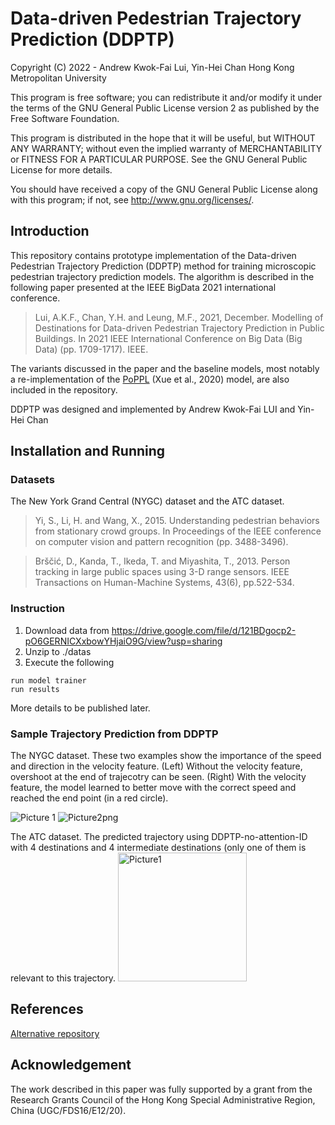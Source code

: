 # Data-driven Pedestrian Trajectory Prediction (DDPTP)

Copyright (C) 2022 - Andrew Kwok-Fai Lui, Yin-Hei Chan
Hong Kong Metropolitan University

This program is free software; you can redistribute it and/or modify it under the terms of the GNU General Public License version 2 as published by the Free Software Foundation.

This program is distributed in the hope that it will be useful, but WITHOUT ANY WARRANTY; without even the implied warranty of MERCHANTABILITY or FITNESS FOR A PARTICULAR PURPOSE. See the GNU General Public License for more details.

You should have received a copy of the GNU General Public License along with this program; if not, see http://www.gnu.org/licenses/.

## Introduction

This repository contains prototype implementation of the Data-driven Pedestrian Trajectory Prediction (DDPTP) method for training microscopic pedestrian trajectory prediction models. The algorithm is described in the following paper presented at the IEEE BigData 2021 international conference.

> Lui, A.K.F., Chan, Y.H. and Leung, M.F., 2021, December. Modelling of Destinations for Data-driven Pedestrian Trajectory Prediction in Public Buildings. In 2021 IEEE International Conference on Big Data (Big Data) (pp. 1709-1717). IEEE.

The variants discussed in the paper and the baseline models, most notably a re-implementation of the [PoPPL](https://github.com/xuehaouwa/poppl) (Xue et al., 2020) model, are also included in the repository.

DDPTP was designed and implemented by Andrew Kwok-Fai LUI and Yin-Hei Chan

## Installation and Running

### Datasets
The New York Grand Central (NYGC) dataset and the ATC dataset.
> Yi, S., Li, H. and Wang, X., 2015. Understanding pedestrian behaviors from stationary crowd groups. In Proceedings of the IEEE conference on computer vision and pattern recognition (pp. 3488-3496).

> Brščić, D., Kanda, T., Ikeda, T. and Miyashita, T., 2013. Person tracking in large public spaces using 3-D range sensors. IEEE Transactions on Human-Machine Systems, 43(6), pp.522-534.

### Instruction

1. Download data from https://drive.google.com/file/d/121BDgocp2-pO6GERNICXxbowYHjaiO9G/view?usp=sharing
2. Unzip to ./datas
3. Execute the following
```
run model trainer
run results
```
More details to be published later.

### Sample Trajectory Prediction from DDPTP

The NYGC dataset. These two examples show the importance of the speed and direction in the velocity feature. (Left) Without the velocity feature, overshoot at the end of trajecotry can be seen. (Right) With the velocity feature, the model learned to better move with the correct speed and reached the end point (in a red circle).

![Picture 1](https://user-images.githubusercontent.com/8808539/198897421-bd5fdf69-a93c-4191-8fee-ba350a5bd831.png)
![Picture2png](https://user-images.githubusercontent.com/8808539/198897423-5b5040df-af14-4889-9bc1-2f3ae1802833.png)

The ATC dataset. The predicted trajectory using DDPTP-no-attention-ID with 4 destinations and 4 intermediate destinations (only one of them is relevant to this trajectory.
<img width="206" alt="Picture1" src="https://user-images.githubusercontent.com/8808539/198897485-c2b1f70b-ee2e-40e6-8501-95110af24e9c.png">

## References
[Alternative repository](https://github.com/YinHei-Chan/DDPTP)

## Acknowledgement
The work described in this paper was fully supported by a grant from the Research Grants Council of the Hong Kong Special Administrative Region, China (UGC/FDS16/E12/20).

